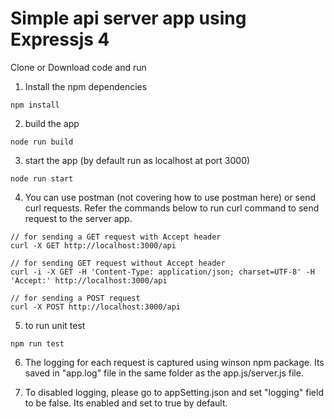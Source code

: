 # Simple api server app using Expressjs 4

Clone or Download code and run
1. Install the npm dependencies
```
npm install
```

2. build the app
```
node run build
```

3. start the app (by default run as localhost at port 3000)
```
node run start
```

4. You can use postman (not covering how to use postman here) or send curl requests. Refer the commands below to run curl command to send request to the server app. 

```
// for sending a GET request with Accept header
curl -X GET http://localhost:3000/api

// for sending GET request without Accept header
curl -i -X GET -H 'Content-Type: application/json; charset=UTF-8' -H 'Accept:' http://localhost:3000/api

// for sending a POST request 
curl -X POST http://localhost:3000/api

```

5. to run unit test
```
npm run test
```

6. The logging for each request is captured using winson npm package. Its saved in "app.log" file in the same folder as the app.js/server.js file.

7. To disabled logging, please go to appSetting.json and set "logging" field to be false. Its enabled and set to true by default.

